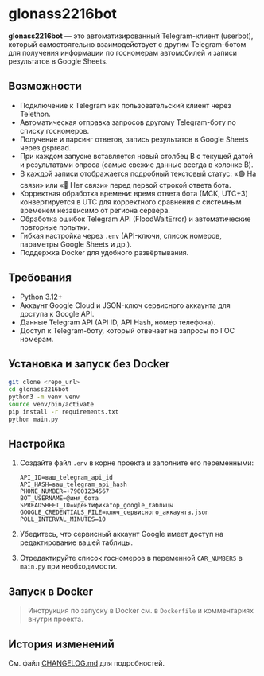 # glonass2216bot

**glonass2216bot** — это автоматизированный Telegram-клиент (userbot), который самостоятельно взаимодействует с другим Telegram-ботом для получения информации по госномерам автомобилей и записи результатов в Google Sheets.

## Возможности

- Подключение к Telegram как пользовательский клиент через Telethon.
- Автоматическая отправка запросов другому Telegram-боту по списку госномеров.
- Получение и парсинг ответов, запись результатов в Google Sheets через gspread.
- При каждом запуске вставляется новый столбец B с текущей датой и результатами опроса (самые свежие данные всегда в колонке B).
- В каждой записи отображается подробный текстовый статус: «🟢 На связи» или «🔴 Нет связи» перед первой строкой ответа бота.
- Корректная обработка времени: время ответа бота (МСК, UTC+3) конвертируется в UTC для корректного сравнения с системным временем независимо от региона сервера.
- Обработка ошибок Telegram API (FloodWaitError) и автоматические повторные попытки.
- Гибкая настройка через `.env` (API-ключи, список номеров, параметры Google Sheets и др.).
- Поддержка Docker для удобного развёртывания.

## Требования

- Python 3.12+
- Аккаунт Google Cloud и JSON-ключ сервисного аккаунта для доступа к Google API.
- Данные Telegram API (API ID, API Hash, номер телефона).
- Доступ к Telegram-боту, который отвечает на запросы по ГОС номерам.

## Установка и запуск без Docker

```bash
git clone <repo_url>
cd glonass2216bot
python3 -m venv venv
source venv/bin/activate
pip install -r requirements.txt
python main.py
```

## Настройка

1. Создайте файл `.env` в корне проекта и заполните его переменными:
    ```env
    API_ID=ваш_telegram_api_id
    API_HASH=ваш_telegram_api_hash
    PHONE_NUMBER=+79001234567
    BOT_USERNAME=@имя_бота
    SPREADSHEET_ID=идентификатор_google_таблицы
    GOOGLE_CREDENTIALS_FILE=ключ_сервисного_аккаунта.json
    POLL_INTERVAL_MINUTES=10
    ```

2. Убедитесь, что сервисный аккаунт Google имеет доступ на редактирование вашей таблицы.

3. Отредактируйте список госномеров в переменной `CAR_NUMBERS` в `main.py` при необходимости.

## Запуск в Docker

> Инструкция по запуску в Docker см. в `Dockerfile` и комментариях внутри проекта.

## История изменений

См. файл [CHANGELOG.md](CHANGELOG.md) для подробностей.